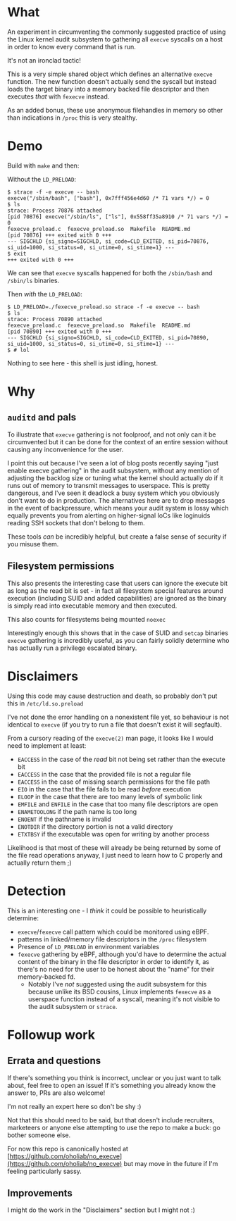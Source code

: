 # What
An experiment in circumventing the commonly suggested practice of using the
Linux kernel audit subsystem to gathering all `execve` syscalls on a host in
order to know every command that is run.

It's not an ironclad tactic!

This is a very simple shared object which defines an alternative `execve`
function. The new function doesn't actually send the syscall but instead loads
the target binary into a memory backed file descriptor and then executes *that*
with `fexecve` instead.

As an added bonus, these use anonymous filehandles in memory so other than
indications in `/proc` this is very stealthy.

# Demo
Build with `make` and then:

Without the `LD_PRELOAD`:
```
$ strace -f -e execve -- bash
execve("/sbin/bash", ["bash"], 0x7fff456e4d60 /* 71 vars */) = 0
$ ls
strace: Process 70876 attached
[pid 70876] execve("/sbin/ls", ["ls"], 0x558ff35a8910 /* 71 vars */) = 0
fexecve_preload.c  fexecve_preload.so  Makefile  README.md
[pid 70876] +++ exited with 0 +++
--- SIGCHLD {si_signo=SIGCHLD, si_code=CLD_EXITED, si_pid=70876, si_uid=1000, si_status=0, si_utime=0, si_stime=1} ---
$ exit
+++ exited with 0 +++
```

We can see that `execve` syscalls happened for both the `/sbin/bash` and
`/sbin/ls` binaries.

Then *with* the `LD_PRELOAD`:

```
$ LD_PRELOAD=./fexecve_preload.so strace -f -e execve -- bash
$ ls
strace: Process 70890 attached
fexecve_preload.c  fexecve_preload.so  Makefile  README.md
[pid 70890] +++ exited with 0 +++
--- SIGCHLD {si_signo=SIGCHLD, si_code=CLD_EXITED, si_pid=70890, si_uid=1000, si_status=0, si_utime=0, si_stime=1} ---
$ # lol
```

Nothing to see here - this shell is just idling, honest.

# Why
## `auditd` and pals
To illustrate that `execve` gathering is not foolproof, and not only can it be
circumvented but it can be done for the context of an entire session without
causing any inconvenience for the user.

I point this out because I've seen a lot of blog posts recently saying "just
enable execve gathering" in the audit subsystem, without any mention of
adjusting the backlog size or tuning what the kernel should actually *do* if it
runs out of memory to transmit messages to userspace. This is pretty dangerous,
and I've seen it deadlock a busy system which you obviously don't want to do in
production. The alternatives here are to drop messages in the event of
backpressure, which means your audit system is lossy which equally prevents you
from alerting on higher-signal IoCs like loginuids reading SSH sockets that
don't belong to them.

These tools *can* be incredibly helpful, but create a false sense of security
if you misuse them.

## Filesystem permissions
This also presents the interesting case that users can ignore the execute bit
as long as the read bit is set - in fact all filesystem special features around
execution (including SUID and added capabilities) are ignored as the binary is
simply read into executable memory and then executed.

This also counts for filesystems being mounted `noexec`

Interestingly enough this shows that in the case of SUID and `setcap` binaries
`execve` gathering is incredibly useful, as you can fairly solidly determine
who has actually run a privilege escalated binary.

# Disclaimers
Using this code may cause destruction and death, so probably don't put this in
`/etc/ld.so.preload`

I've not done the error handling on a nonexistent file yet, so behaviour is not
identical to `execve` (if you try to run a file that doesn't exist it will
segfault).

From a cursory reading of the `execve(2)` man page, it looks like I would need
to implement at least:

* `EACCESS` in the case of the *read* bit not being set rather than the execute
  bit
* `EACCESS` in the case that the provided file is not a regular file
* `EACCESS` in the case of missing search permissions for the file path
* `EIO` in the case that the file fails to be read *before* execution
* `ELOOP` in the case that there are too many levels of symbolic link
* `EMFILE` and `ENFILE` in the case that too many file descriptors are open
* `ENAMETOOLONG` if the path name is too long
* `ENOENT` if the pathname is invalid
* `ENOTDIR` if the directory portion is not a valid directory
* `ETXTBSY` if the executable was open for writing by another process

Likelihood is that most of these will already be being returned by some of the
file read operations anyway, I just need to learn how to C properly and
actually return them ;)

# Detection
This is an interesting one - I *think* it could be possible to heuristically
determine:

* `execve`/`fexecve` call pattern which could be monitored using eBPF.
* patterns in linked/memory file descriptors in the `/proc` filesystem
* Presence of `LD_PRELOAD` in environment variables
* `fexecve` gathering by eBPF, although you'd have to determine the actual
  content of the binary in the file descriptor in order to identify it, as
  there's no need for the user to be honest about the "name" for their
  memory-backed fd.
  * Notably I've *not* suggested using the audit subsystem for this because
    unlike its BSD cousins, Linux implements `fexecve` as a userspace function
    instead of a syscall, meaning it's not visible to the audit subsystem or
    `strace`.

# Followup work
## Errata and questions
If there's something you think is incorrect, unclear or you just want to talk
about, feel free to open an issue! If it's something you already know the
answer to, PRs are also welcome!

I'm not really an expert here so don't be shy :)

Not that this should need to be said, but that doesn't include recruiters,
marketeers or anyone else attempting to use the repo to make a buck: go bother
someone else.

For now this repo is canonically hosted at
[https://github.com/oholiab/no_execve](https://github.com/oholiab/no_execve)
but may move in the future if I'm feeling particularly sassy.

## Improvements
I might do the work in the "Disclaimers" section but I might not :)
